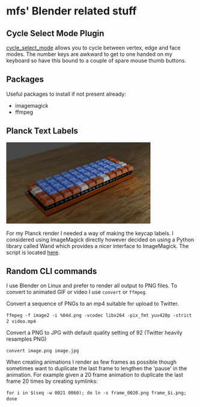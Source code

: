 # mfs' Blender related stuff

## Cycle Select Mode Plugin

[cycle_select_mode](https://github.com/mfs/blender-related/tree/master/cycle_select_mode) allows
you to cycle between vertex, edge and face modes. The number keys are awkward to get to one handed
on my keyboard so have this bound to a couple of spare mouse thumb buttons.

## Packages

Useful packages to install if not present already:

- imagemagick
- ffmpeg

## Planck Text Labels

![Planck render](/images/planck-20.jpg)

For my Planck render I needed a way of making the keycap labels. I considered using ImageMagick
directly however decided on using a Python library called Wand which provides a nicer interface
to ImageMagick. The script is located [here](https://github.com/mfs/blender-related/tree/master/keyboard_labels).

## Random CLI commands

I use Blender on Linux and prefer to render all output to PNG files. To convert
to animated GIF or video I use `convert` or `ffmpeg`.

Convert a sequence of PNGs to an mp4 suitable for upload to Twitter.

    ffmpeg -f image2 -i %04d.png -vcodec libx264 -pix_fmt yuv420p -strict 2 video.mp4

Convert a PNG to JPG with default quality setting of 92 (Twitter heavily resamples PNG)

    convert image.png image.jpg

When creating animations I render as few frames as possible though sometimes want to duplicate
the last frame to lengthen the 'pause' in the animation. For example given a 20 frame animation
to duplicate the last frame 20 times by creating symlinks:

    for i in $(seq -w 0021 0060); do ln -s frame_0020.png frame_$i.png; done
